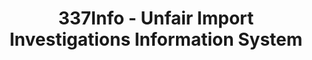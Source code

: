 ---
bigquery: https://console.cloud.google.com/bigquery?p=patents-public-data&d=usitc_investigations&page=dataset&project=sheets-management-319211
citation: US International Trade Commission 337Info Unfair Import Investigations Information
  System
contributors: US International Trade Comission
cost: None
description: US International Trade Commission 337Info Unfair Import Investigations
  Information System contains data on investigations done under Section 337. Section
  337 declares the infringement of certain statutory intellectual property rights
  and other forms of unfair competition in import trade to be unlawful practices.
  Most Section 337 investigations involve allegations of patent or registered trademark
  infringement.
documentation: FAQ and tutorial available on the site
last_edit: 04/08/2022, 22:24:04
location: https://pubapps2.usitc.gov/337external/
maintained_by: US International Trade Comission
schema_fields:
- id
- scheduledStartDateEvidHear
- dateComplaintFiled
- currentStatus
- endDateMarkmanHearing
- aljAssigned
- cafcAppeals
- currentActiveALJ
- title
- trademarkNumbers
- teoIdDueDate
- publication_number
- respondent
- finalDetNoViolation
- gcAttorney
- targetDate
- teoIdIssueDate
- finalIdOnViolationIssue
- htsNumbers
- scheduledEndDateEvidHear
- patentNumber
- teoProceedingInvolved
- finalIdOnViolationDue
- investigationNo
- finalDetViolation
- investigationTermDate
- complainant
- issueDateOtherNonFinal
- ouiiAttorney
- invUnfairAct
- teoReliefGranted
- internalRemand
- ouiiParticipation
- lastUpdated
- actualStartDateEvidHear
- dateCreated
- startDateMarkmanHearing
- copyrightNumbers
- docketNo
- investigationType
- dateOfPublicationFrNotice
- patentNumbers
- markmanHearing
- actualEndDateEvidHear
shortname: unfair_import_investigations
tags:
- import
- legal
- trade
timeframe: 2008-2021 (prior to 2008 downloadable as a JSON file)
title: 337Info - Unfair Import Investigations Information System
uuid: 2721f5ec-e599-4890-9265-9706719fc71e
---